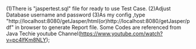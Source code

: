 (1)There is "jaspertest.sql" file for ready to use Test Case.
(2)Adjust Database username and password 
(3)As my config ,type "http://localhost:8080/getJasper/html(or)http://localhost:8080/getJasper/pdf" in browser to generate Report file.
 Some Codes are referenced from Java Techie youtube Channel(https://www.youtube.com/watch?v=pc4lfKm8NLY);
